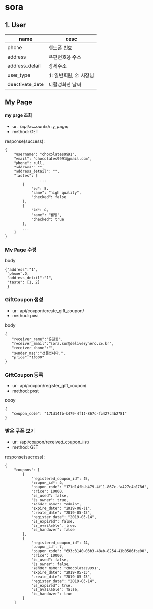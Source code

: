 # sora

## 1. User

| name           | desc |
| ------------   | ------------------|
| phone          | 핸드폰 번호          |
| address        | 우편번호용 주소       |
| address_detail | 상세주소             |
| user_type      | 1: 일반회원, 2: 사장님|
| deactivate_date| 비활성화한 날짜       |

## My Page
#### my page 조회

* url: /api/accounts/my_page/
* method: GET

response(success):

```shell
{
    "username": "chocolates9991",
    "email": "chocolates9991@gmail.com",
    "phone": null,
    "address": "",
    "address_detail": "",
    "tastes": [
				...
        {
            "id": 5,
            "name": "high quality",
            "checked": false
        },
        {
            "id": 8,
            "name": "웰빙",
            "checked": true
        },
        ...
    ]
}
```

### My Page 수정

body

```shell
{"address":"1",
 "phone":5,
 "address_detail":"1",
 "taste": [1, 2]
 }
```

### GiftCoupon 생성

* url: api/coupon/create_gift_coupon/
* method: post

body

```shell
{
   "receiver_name":"홍길동",
   "receiver_email":"sora.son@deliveryhero.co.kr",
   "receiver_phone":"",
   "sender_msg":"선물입니다.",
   "price":"10000"
}
```

### GiftCoupon 등록

* url: api/coupon/register_gift_coupon/
* method: post

body

```shell
{
   "coupon_code": "171d14fb-b479-4f11-867c-fa427c4b2781"
}
```

### 받은 쿠폰 보기

* url: /api/coupon/received_coupon_list/
* method: GET

response(success):

```shell
{
    "coupons": [
        {
            "registered_coupon_id": 15,
            "coupon_id": 8,
            "coupon_code": "171d14fb-b479-4f11-867c-fa427c4b278d",
            "price": 10000,
            "is_used": false,
            "is_owner": true,
            "sender_name": "admin",
            "expire_date": "2019-08-11",
            "create_date": "2019-05-13",
            "register_date": "2019-05-14",
            "is_expired": false,
            "is_available": true,
            "is_handover": false
        },
        {
            "registered_coupon_id": 14,
            "coupon_id": 7,
            "coupon_code": "693c3140-03b3-48ab-8254-41b0586fbe00",
            "price": 10000,
            "is_used": false,
            "is_owner": false,
            "sender_name": "chocolates9991",
            "expire_date": "2019-05-13",
            "create_date": "2019-05-13",
            "register_date": "2019-05-14",
            "is_expired": true,
            "is_available": false,
            "is_handover": true
        }
    ]
